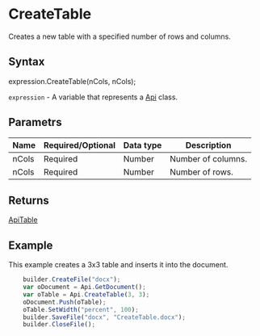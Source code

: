 # CreateTable

Creates a new table with a specified number of rows and columns.

## Syntax

expression.CreateTable(nCols, nCols);

`expression` - A variable that represents a [Api](../Api.md) class.

## Parametrs

| **Name** | **Required/Optional** | **Data type** | **Description** |
| ------------- | ------------- | ------------- | ------------- |
| nCols | Required | Number | Number of columns. |
| nCols | Required | Number | Number of rows. |

## Returns

[ApiTable](../../ApiTable/ApiTable.md)

## Example

This example creates a 3x3 table and inserts it into the document.

```javascript
	builder.CreateFile("docx");
	var oDocument = Api.GetDocument();
	var oTable = Api.CreateTable(3, 3);
	oDocument.Push(oTable);
	oTable.SetWidth("percent", 100);
	builder.SaveFile("docx", "CreateTable.docx");
	builder.CloseFile();
```